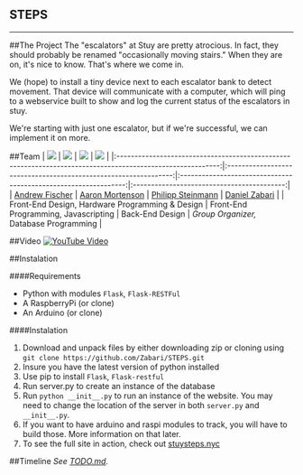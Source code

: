 
STEPS
-------------
-------------

##The Project
The "escalators" at Stuy are pretty atrocious. In fact, they should probably be renamed "occasionally moving stairs." When they are on, it's nice to know. That's where we come in.  

We (hope) to install a tiny device next to each escalator bank to detect movement. That device will communicate with a computer, which will ping to a webservice built to show and log the current status of the escalators in stuy.  

We're starting with just one escalator, but if we're successful, we can implement it on more.


##Team
| ![](https://avatars2.githubusercontent.com/u/5422397?&s=150) | ![](https://avatars0.githubusercontent.com/u/5421231?&s=150) | ![](https://avatars2.githubusercontent.com/u/1449704?3&s=150) |     ![](http://i.imgur.com/rBULNDu.png)    |
|:----------------------------------------------------------------------------------------------------------:|:---------------------------------------------------------------:|:---------------------------------------------------------------:|:------------------------------------------:|
|                                [Andrew Fischer](https://github.com/afischer)                               |        [Aaron Mortenson](https://github.com/trunkatedpig)       |     [Philipp Steinmann](https://github.com/PhilippSteinmann)    | [Daniel Zabari](https://github.com/Zabari) |
| Front-End Design, Hardware Programming & Design                                                         | Front-End Programming, Javascripting                         | Back-End Design                                               | *Group Organizer,* Database Programming |


##Video
[![YouTube Video](http://img.youtube.com/vi/YOUTUBE_VIDEO_ID_HERE/0.jpg)](http://www.youtube.com/watch?v=YOUTUBE_VIDEO_ID_HERE)

##Instalation

####Requirements
- Python with modules `Flask`, `Flask-RESTFul`
- A RaspberryPi (or clone)
- An Arduino (or clone)

####Instalation
1. Download and unpack files by either downloading zip or cloning using `git clone https://github.com/Zabari/STEPS.git`
2. Insure you have the latest version of python installed
3. Use pip to install `Flask`, `Flask-restful`
4. Run server.py to create an instance of the database
5. Run `python __init__.py` to run an instance of the website. You may need to change the location of the server in both `server.py` and `__init__.py`.
6. If you want to have arduino and raspi modules to track, you will have to build those. More information on that later.
7. To see the full site in action, check out [stuysteps.nyc](http://www.stuysteps.nyc)

##Timeline
*See [TODO.md](https://github.com/Zabari/EscalatorHaus/blob/master/TODO.md).*

